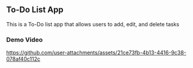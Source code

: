 ## To-Do List App

This is a To-Do list app that allows users to add, edit, and delete tasks

### Demo Video
https://github.com/user-attachments/assets/21ce73fb-4b13-4416-9c38-078af40c112c

